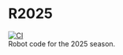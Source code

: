 # R2025
[![CI](https://github.com/Team334/R2025/actions/workflows/main.yml/badge.svg?branch=main)](https://github.com/Team334/R2025/actions/workflows/main.yml) <br>
Robot code for the 2025 season.
